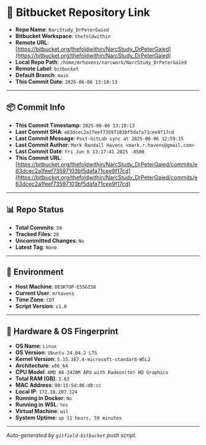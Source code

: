 # 🔗 Bitbucket Repository Link

- **Repo Name**: `NarcStudy_DrPeterGaied`
- **Bitbucket Workspace**: `thefoldwithin`
- **Remote URL**: [https://bitbucket.org/thefoldwithin/NarcStudy_DrPeterGaied](https://bitbucket.org/thefoldwithin/NarcStudy_DrPeterGaied)
- **Local Repo Path**: `/home/mrhavens/narcwork/NarcStudy_DrPeterGaied`
- **Remote Label**: `bitbucket`
- **Default Branch**: `main`
- **This Commit Date**: `2025-06-06 13:18:13`

---

## 📦 Commit Info

- **This Commit Timestamp**: `2025-06-06 13:18:13`
- **Last Commit SHA**: `e63dcec2a1feef73597103bf5dafa71cee9f17cd`
- **Last Commit Message**: `Post-GitLab sync at 2025-06-06 12:59:15`
- **Last Commit Author**: `Mark Randall Havens <mark.r.havens@gmail.com>`
- **Last Commit Date**: `Fri Jun 6 13:17:41 2025 -0500`
- **This Commit URL**: [https://bitbucket.org/thefoldwithin/NarcStudy_DrPeterGaied/commits/e63dcec2a1feef73597103bf5dafa71cee9f17cd](https://bitbucket.org/thefoldwithin/NarcStudy_DrPeterGaied/commits/e63dcec2a1feef73597103bf5dafa71cee9f17cd)

---

## 📊 Repo Status

- **Total Commits**: `59`
- **Tracked Files**: `28`
- **Uncommitted Changes**: `No`
- **Latest Tag**: `None`

---

## 🧭 Environment

- **Host Machine**: `DESKTOP-E5SGI58`
- **Current User**: `mrhavens`
- **Time Zone**: `CDT`
- **Script Version**: `v1.0`

---

## 🧬 Hardware & OS Fingerprint

- **OS Name**: `Linux`
- **OS Version**: `Ubuntu 24.04.2 LTS`
- **Kernel Version**: `5.15.167.4-microsoft-standard-WSL2`
- **Architecture**: `x86_64`
- **CPU Model**: `AMD A6-3420M APU with Radeon(tm) HD Graphics`
- **Total RAM (GB)**: `3.63`
- **MAC Address**: `00:15:5d:86:d8:cc`
- **Local IP**: `172.18.207.124`
- **Running in Docker**: `No`
- **Running in WSL**: `Yes`
- **Virtual Machine**: `wsl`
- **System Uptime**: `up 11 hours, 59 minutes`

---

_Auto-generated by `gitfield-bitbucket` push script._
